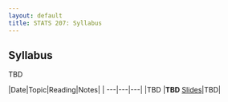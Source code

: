 ```yaml
---
layout: default
title: STATS 207: Syllabus
---
```

## Syllabus

TBD

|Date|Topic|Reading|Notes|
| ---|---|---|
|TBD |**TBD** [Slides](TBD)|TBD|

